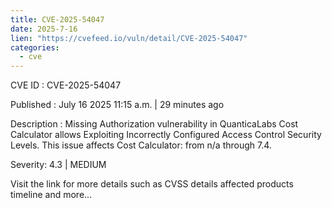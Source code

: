 ```yaml
--- 
title: CVE-2025-54047
date: 2025-7-16
lien: "https://cvefeed.io/vuln/detail/CVE-2025-54047"
categories:
  - cve
---
```


CVE ID : CVE-2025-54047

Published :  July 16
2025
11:15 a.m. | 29 minutes ago

Description : Missing Authorization vulnerability in QuanticaLabs Cost Calculator allows Exploiting Incorrectly Configured Access Control Security Levels. This issue affects Cost Calculator: from n/a through 7.4.

Severity: 4.3 | MEDIUM

Visit the link for more details
such as CVSS details
affected products
timeline
and more...
